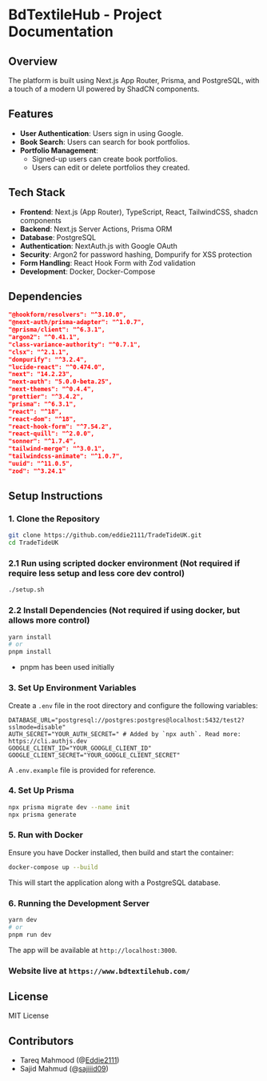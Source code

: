 # BdTextileHub - Project Documentation

## Overview

The platform is built using Next.js App Router, Prisma, and PostgreSQL, with a touch of a modern UI powered by ShadCN components.

## Features

- **User Authentication**: Users sign in using Google.
- **Book Search**: Users can search for book portfolios.
- **Portfolio Management**:
  - Signed-up users can create book portfolios.
  - Users can edit or delete portfolios they created.

## Tech Stack

- **Frontend**: Next.js (App Router), TypeScript, React, TailwindCSS, shadcn components
- **Backend**: Next.js Server Actions, Prisma ORM
- **Database**: PostgreSQL
- **Authentication**: NextAuth.js with Google OAuth
- **Security**: Argon2 for password hashing, Dompurify for XSS protection
- **Form Handling**: React Hook Form with Zod validation
- **Development**: Docker, Docker-Compose

## Dependencies

```json
"@hookform/resolvers": "^3.10.0",
"@next-auth/prisma-adapter": "^1.0.7",
"@prisma/client": "^6.3.1",
"argon2": "^0.41.1",
"class-variance-authority": "^0.7.1",
"clsx": "^2.1.1",
"dompurify": "^3.2.4",
"lucide-react": "^0.474.0",
"next": "14.2.23",
"next-auth": "5.0.0-beta.25",
"next-themes": "^0.4.4",
"prettier": "^3.4.2",
"prisma": "^6.3.1",
"react": "^18",
"react-dom": "^18",
"react-hook-form": "^7.54.2",
"react-quill": "^2.0.0",
"sonner": "^1.7.4",
"tailwind-merge": "^3.0.1",
"tailwindcss-animate": "^1.0.7",
"uuid": "^11.0.5",
"zod": "^3.24.1"
```

## Setup Instructions

### 1. Clone the Repository

```sh
git clone https://github.com/eddie2111/TradeTideUK.git
cd TradeTideUK
```

### 2.1 Run using scripted docker environment (Not required if require less setup and less core dev control)

```sh
./setup.sh
```

### 2.2 Install Dependencies (Not required if using docker, but allows more control)

```sh
yarn install
# or
pnpm install
```

- pnpm has been used initially

### 3. Set Up Environment Variables

Create a `.env` file in the root directory and configure the following variables:

```env
DATABASE_URL="postgresql://postgres:postgres@localhost:5432/test2?sslmode=disable"
AUTH_SECRET="YOUR_AUTH_SECRET=" # Added by `npx auth`. Read more: https://cli.authjs.dev
GOOGLE_CLIENT_ID="YOUR_GOOGLE_CLIENT_ID"
GOOGLE_CLIENT_SECRET="YOUR_GOOGLE_CLIENT_SECRET"
```

A `.env.example` file is provided for reference.

### 4. Set Up Prisma

```sh
npx prisma migrate dev --name init
npx prisma generate
```

### 5. Run with Docker

Ensure you have Docker installed, then build and start the container:

```sh
docker-compose up --build
```

This will start the application along with a PostgreSQL database.

### 6. Running the Development Server

```sh
yarn dev
# or
pnpm run dev
```

The app will be available at `http://localhost:3000`.

### Website live at `https://www.bdtextilehub.com/`

## License

MIT License

## Contributors

- Tareq Mahmood (@[Eddie2111](https://github.com/Eddie2111/TradeTideUK))
- Sajid Mahmud (@[sajiiid09](https://github.com/sajiiid09/BDTextileHub-E-commerce-website))
